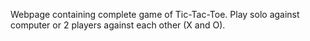 Webpage containing complete game of Tic-Tac-Toe.
Play solo against computer or 2 players against each other (X and O).
